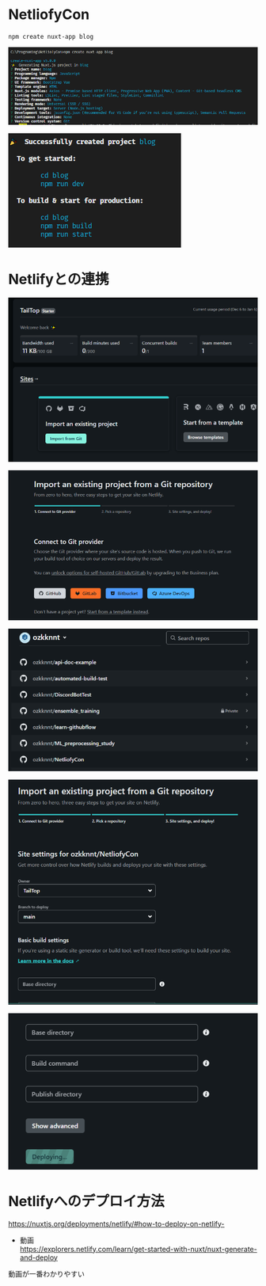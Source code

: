 # NetliofyCon

```
npm create nuxt-app blog
```

![](2022-12-09-12-58-54.png)

![](2022-12-09-12-59-38.png)


# Netlifyとの連携
![](2022-12-09-13-54-02.png)

![](2022-12-09-13-54-36.png)

![](2022-12-09-13-55-02.png)

![](2022-12-09-13-55-23.png)

![](2022-12-09-13-55-35.png)


# Netlifyへのデプロイ方法  
https://nuxtjs.org/deployments/netlify/#how-to-deploy-on-netlify-  

* 動画  
https://explorers.netlify.com/learn/get-started-with-nuxt/nuxt-generate-and-deploy  

動画が一番わかりやすい


